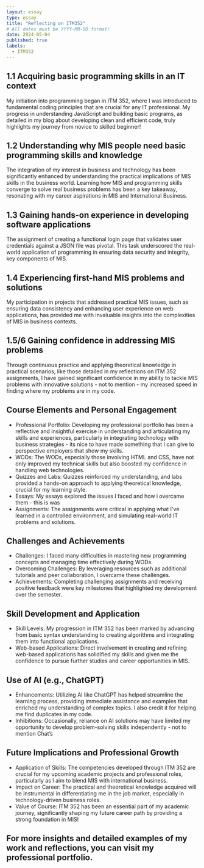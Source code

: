 ```yaml
---
layout: essay
type: essay
title: "Reflecting on ITM352"
# All dates must be YYYY-MM-DD format!
date: 2024-05-04
published: true
labels:
  - ITM352
---
```

## 1.1 Acquiring basic programming skills in an IT context
My initiation into programming began in ITM 352, where I was introduced to fundamental coding principles that are crucial for any IT professional. My progress in understanding JavaScript and building basic programs, as detailed in my blog about developing clean and efficient code, truly highlights my journey from novice to skilled beginner!
## 1.2 Understanding why MIS people need basic programming skills and knowledge
The integration of my interest in business and technology has been significantly enhanced by understanding the practical implications of MIS skills in the business world. Learning how MIS and programming skills converge to solve real business problems has been a key takeaway, resonating with my career aspirations in MIS and International Business.
## 1.3 Gaining hands-on experience in developing software applications
The assignment of creating a functional login page that validates user credentials against a JSON file was pivotal. This task underscored the real-world application of programming in ensuring data security and integrity, key components of MIS.
## 1.4 Experiencing first-hand MIS problems and solutions
My participation in projects that addressed practical MIS issues, such as ensuring data consistency and enhancing user experience on web applications, has provided me with invaluable insights into the complexities of MIS in business contexts.
## 1.5/6 Gaining confidence in addressing MIS problems
Through continuous practice and applying theoretical knowledge in practical scenarios, like those detailed in my reflections on ITM 352 assignments, I have gained significant confidence in my ability to tackle MIS problems with innovative solutions - not to mention - my increased speed in finding where my problems are in my code. 
## Course Elements and Personal Engagement
- Professional Portfolio: Developing my professional portfolio has been a reflective and insightful exercise in understanding and articulating my skills and experiences, particularly in integrating technology with business strategies - its nice to have made something that I can give to perspective employers that show my skills. 
- WODs: The WODs, especially those involving HTML and CSS, have not only improved my technical skills but also boosted my confidence in handling web technologies.
- Quizzes and Labs: Quizzes reinforced my understanding, and labs provided a hands-on approach to applying theoretical knowledge, crucial for my learning style.
- Essays: My essays explored the issues I faced and how i overcame them - this is was 
- Assignments: The assignments were critical in applying what I've learned in a controlled environment, and simulating real-world IT problems and solutions.
## Challenges and Achievements
- Challenges: I faced many difficulties in mastering new programming concepts and managing time effectively during WODs.
- Overcoming Challenges: By leveraging resources such as additional tutorials and peer collaboration, I overcame these challenges.
- Achievements: Completing challenging assignments and receiving positive feedback were key milestones that highlighted my development over the semester.
## Skill Development and Application
- Skill Levels: My progression in ITM 352 has been marked by advancing from basic syntax understanding to creating algorithms and integrating them into functional applications.
- Web-based Applications: Direct involvement in creating and refining web-based applications has solidified my skills and given me the confidence to pursue further studies and career opportunities in MIS.
## Use of AI (e.g., ChatGPT)
- Enhancements: Utilizing AI like ChatGPT has helped streamline the learning process, providing immediate assistance and examples that enriched my understanding of complex topics. I also credit it for helping me find duplicates in my code. 
- Inhibitions: Occasionally, reliance on AI solutions may have limited my opportunity to develop problem-solving skills independently - not to mention Chat’s 
## Future Implications and Professional Growth
- Application of Skills: The competencies developed through ITM 352 are crucial for my upcoming academic projects and professional roles, particularly as I aim to blend MIS with international business.
- Impact on Career: The practical and theoretical knowledge acquired will be instrumental in differentiating me in the job market, especially in technology-driven business roles.
- Value of Course: ITM 352 has been an essential part of my academic journey, significantly shaping my future career path by providing a strong foundation in MIS!
## For more insights and detailed examples of my work and reflections, you can visit my professional portfolio.
